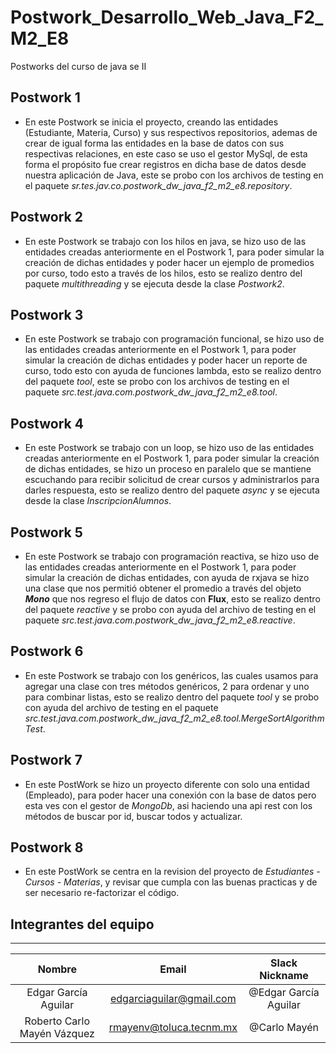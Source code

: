 # Postwork_Desarrollo_Web_Java_F2_M2_E8

Postworks del curso de java se II

## Postwork 1

* En este Postwork se inicia el proyecto, creando las entidades (Estudiante, Materia, Curso) y sus respectivos repositorios, ademas de crear de igual forma las entidades en la base de datos con sus respectivas relaciones, en este caso se uso el gestor MySql, de esta forma el propósito fue crear registros en dicha base de datos desde nuestra aplicación de Java, este se probo con los archivos de testing en el paquete *sr.tes.jav.co.postwork_dw_java_f2_m2_e8.repository*.


## Postwork 2

* En este Postwork se trabajo con los hilos en java, se hizo uso de las entidades creadas anteriormente en el Postwork 1, para poder simular la creación de dichas entidades y poder hacer un ejemplo de promedios por curso, todo esto a través de los hilos, esto se realizo dentro del paquete *multithreading* y se ejecuta desde la clase *Postwork2*.


## Postwork 3

* En este Postwork se trabajo con programación funcional, se hizo uso de las entidades creadas anteriormente en el Postwork 1, para poder simular la creación de dichas entidades y poder hacer un reporte de curso, todo esto con ayuda de funciones lambda, esto se realizo dentro del paquete *tool*, este se probo con los archivos de testing en el paquete *src.test.java.com.postwork_dw_java_f2_m2_e8.tool*.


## Postwork 4

* En este Postwork se trabajo con un loop, se hizo uso de las entidades creadas anteriormente en el Postwork 1, para poder simular la creación de dichas entidades, se hizo un proceso en paralelo que se mantiene escuchando para recibir solicitud de crear cursos y administrarlos para darles respuesta, esto se realizo dentro del paquete *async* y se ejecuta desde la clase *InscripcionAlumnos*.


## Postwork 5

* En este Postwork se trabajo con programación reactiva, se hizo uso de las entidades creadas anteriormente en el Postwork 1, para poder simular la creación de dichas entidades, con ayuda de rxjava se hizo una clase que nos permitió obtener el promedio a través del objeto ***Mono*** que nos regreso el flujo de datos con **Flux**, esto se realizo dentro del paquete *reactive* y se probo con ayuda del archivo de testing en el paquete *src.test.java.com.postwork_dw_java_f2_m2_e8.reactive*.

## Postwork 6

* En este Postwork se trabajo con los genéricos, las cuales usamos para agregar una clase con tres métodos genéricos, 2 para ordenar y uno para combinar listas, esto se realizo dentro del paquete *tool* y se probo con ayuda del archivo de testing en el paquete *src.test.java.com.postwork_dw_java_f2_m2_e8.tool.MergeSortAlgorithmTest*.


## Postwork 7

* En este PostWork se hizo un proyecto diferente con solo una entidad (Empleado), para poder hacer una conexión con la base de datos pero esta ves con el gestor de *MongoDb*, asi haciendo una api rest con los métodos de buscar por id, buscar todos y actualizar.

## Postwork 8

* En este PostWork se centra en la revision del proyecto de *Estudiantes - Cursos - Materias*, y revisar que cumpla con las buenas practicas y de ser necesario re-factorizar el código.


## Integrantes del equipo

---
|Nombre    |Email     |Slack Nickname|
|:--------:|:--------:|:--------:|
|Edgar García Aguilar|edgarciaguilar@gmail.com|@Edgar García Aguilar|
|Roberto Carlo Mayén Vázquez|rmayenv@toluca.tecnm.mx|@Carlo Mayén|